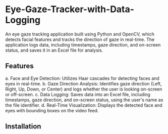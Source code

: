 # Eye-Gaze-Tracker-with-Data-Logging

An eye gaze tracking application built using Python and OpenCV, which detects facial features and tracks the direction of gaze in real-time. The application logs data, including timestamps, gaze direction, and on-screen status, and saves it in an Excel file for analysis.

<h2>Features</h2>
a. Face and Eye Detection: Utilizes Haar cascades for detecting faces and eyes in real-time.
b. Gaze Direction Analysis: Identifies gaze direction (Left, Right, Up, Down, or Center) and logs whether the user is 
   looking on-screen or off-screen.
c. Data Logging: Saves data into an Excel file, including timestamps, gaze direction, and on-screen status, using the 
   user's name as the file identifier.
d. Real-Time Visualization: Displays the detected face and eyes with bounding boxes on the video feed.

<h2>Installation</h2>
